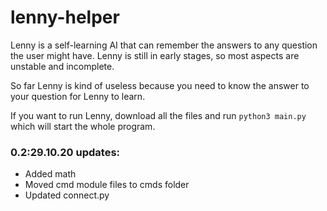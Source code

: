 # lenny-helper

Lenny is a self-learning AI that can remember the answers to any question the user might have. Lenny is still in early stages, so most aspects are unstable and incomplete.

So far Lenny is kind of useless because you need to know the answer to your question for Lenny to learn.

If you want to run Lenny, download all the files and run `python3 main.py` which will start the whole program.

### 0.2:29.10.20 updates:
 - Added math
 - Moved cmd module files to cmds folder
 - Updated connect.py
